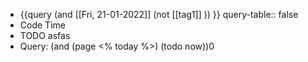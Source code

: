 - {{query   (and [[Fri, 21-01-2022]] (not [[tag1]] ))  }}
  query-table:: false
- Code Time
- TODO asfas
- Query: (and (page <% today %>) (todo now))0